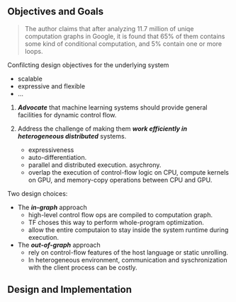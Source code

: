 ## Objectives and Goals

> The author claims that after analyzing 11.7 million of uniqe computation graphs in Google, it is found that 65% of them contains some kind of conditional computation, and 5% contain one or more loops.

Confilcting design objectives for the underlying system

* scalable
* expressive and flexible
* ...

1. _**Advocate**_ that machine learning systems should provide general facilities for dynamic control flow.

1. Address the challenge of making them _**work efficiently in heterogeneous distributed**_ systems.
    * expressiveness
    * auto-differentiation.
    * parallel and distributed execution. asychrony.
    * overlap the execution of control-flow logic on CPU, compute kernels on GPU, and memory-copy operations between CPU and GPU.

Two design choices:

* The _**in-graph**_ approach
  * high-level control flow ops are compiled to computation graph.
  * TF choses this way to perform whole-program optimization.
  * allow the entire computaion to stay inside the system runtime during execution.
* The _**out-of-graph**_ approach
  * rely on control-flow features of the host language or static unrolling.
  * In heterogeneous environment, communication and syschronization with the client process can be costly.

## Design and Implementation
